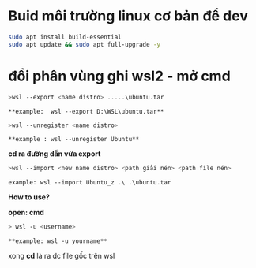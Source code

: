 # Buid môi trường linux cơ bản để dev

```bash
sudo apt install build-essential
sudo apt update && sudo apt full-upgrade -y
```
# đổi phân vùng ghi wsl2 - mở cmd

```bash
>wsl --export <name distro> .....\ubuntu.tar
```
	**example:  wsl --export D:\WSL\ubuntu.tar**
```bash
>wsl --unregister <name distro>
```
	**example : wsl --unregister Ubuntu**

**cd ra đường dẫn vừa export**
```bash
>wsl --import <new name distro> <path giải nén> <path file nén>
```
	example: wsl --import Ubuntu_z .\ .\ubuntu.tar

**How to use?**

**open: cmd**
```bash
> wsl -u <username>
```
	**example: wsl -u yourname**
xong **cd** là ra dc file gốc trên wsl
